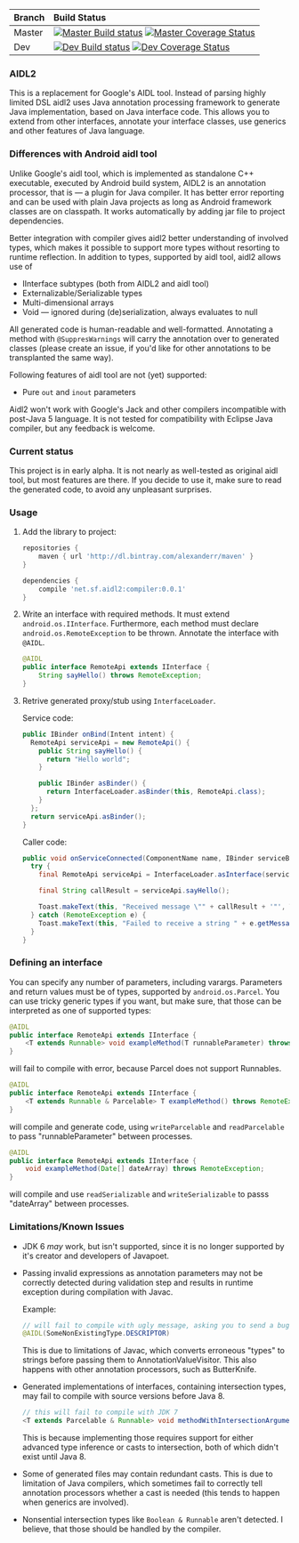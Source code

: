 | Branch | Build Status                                                                                                     |
| ------ |:-----------------------------------------------------------------------------------------------------------------|
| Master | [![Master Build status][master build]][travis link] [![Master Coverage Status][master coverage]][coveralls link] |
| Dev    | [![Dev Build status][dev build]][travis link] [![Dev Coverage Status][dev coverage]][coveralls link]             |

[travis link]: https://travis-ci.org/chdir/aidl2
[coveralls link]: https://coveralls.io/github/chdir/aidl2
[master build]: https://travis-ci.org/chdir/aidl2.svg?branch=master
[dev build]: https://travis-ci.org/chdir/aidl2.svg?branch=dev
[master coverage]: https://coveralls.io/repos/github/chdir/aidl2/badge.svg?branch=master
[dev coverage]: https://coveralls.io/repos/github/chdir/aidl2/badge.svg?branch=dev

### AIDL2

This is a replacement for Google's AIDL tool. Instead of parsing highly limited DSL aidl2
uses Java annotation processing framework to generate Java implementation, based on Java interface code.
This allows you to extend from other interfaces, annotate your interface classes, use generics
and other features of Java language.

### Differences with Android aidl tool

Unlike Google's aidl tool, which is implemented as standalone C++ executable, executed
by Android build system, AIDL2 is an annotation processor, that is — a plugin for
Java compiler. It has better error reporting and can be used with plain Java projects
as long as Android framework classes are on classpath. It works automatically by adding
jar file to project dependencies.

Better integration with compiler gives aidl2 better understanding of involved types, which
makes it possible to support more types without resorting to runtime reflection. In addition
to types, supported by aidl tool, aidl2 allows use of

* IInterface subtypes (both from AIDL2 and aidl tool)
* Externalizable/Serializable types
* Multi-dimensional arrays
* Void — ignored during (de)serialization, always evaluates to null

All generated code is human-readable and well-formatted. Annotating a method with `@SuppresWarnings`
will carry the annotation over to generated classes (please create an issue, if you'd like for
other annotations to be transplanted the same way).

Following features of aidl tool are not (yet) supported:

* Pure `out` and `inout` parameters

Aidl2 won't work with Google's Jack and other compilers incompatible with post-Java 5 language.
It is not tested for compatibility with Eclipse Java compiler, but any feedback is welcome.

### Current status

This project is in early alpha. It is not nearly as well-tested as original aidl tool, but
most features are there. If you decide to use it, make sure to read the generated code, to
avoid any unpleasant surprises.

### Usage

1. Add the library to project:

    ```groovy
    repositories {
        maven { url 'http://dl.bintray.com/alexanderr/maven' }
    }

    dependencies {
        compile 'net.sf.aidl2:compiler:0.0.1'
    }
    ```

2. Write an interface with required methods. It must extend `android.os.IInterface`. Furthermore,
each method must declare `android.os.RemoteException` to be thrown.
Annotate the interface with `@AIDL`.

    ```java
    @AIDL
    public interface RemoteApi extends IInterface {
        String sayHello() throws RemoteException;
    }
    ```

3. Retrive generated proxy/stub using `InterfaceLoader`.

    Service code:

    ```java
    public IBinder onBind(Intent intent) {
      RemoteApi serviceApi = new RemoteApi() {
        public String sayHello() {
          return "Hello world";
        }

        public IBinder asBinder() {
          return InterfaceLoader.asBinder(this, RemoteApi.class);
        }
      };
      return serviceApi.asBinder();
    }
    ```

    Caller code:

    ```java
    public void onServiceConnected(ComponentName name, IBinder serviceBinder) {
      try {
        final RemoteApi serviceApi = InterfaceLoader.asInterface(serviceBinder, RemoteApi.class);
    
        final String callResult = serviceApi.sayHello();

        Toast.makeText(this, "Received message \"" + callResult + '"', Toast.LENGTH_SHORT).show();
      } catch (RemoteException e) {
        Toast.makeText(this, "Failed to receive a string " + e.getMessage(), Toast.LENGTH_SHORT).show();
      }
    }
    ```

### Defining an interface

You can specify any number of parameters, including varargs. Parameters and
return values must be of types, supported by `android.os.Parcel`. You can use tricky
generic types if you want, but make sure, that those can be interpreted as one of supported
types:

```java
@AIDL
public interface RemoteApi extends IInterface {
    <T extends Runnable> void exampleMethod(T runnableParameter) throws RemoteException;
}
```

will fail to compile with error, because Parcel does not support Runnables.

```java
@AIDL
public interface RemoteApi extends IInterface {
    <T extends Runnable & Parcelable> T exampleMethod() throws RemoteException;
}
```

will compile and generate code, using `writeParcelable`  and `readParcelable` to pass "runnableParameter"
between processes.

```java
@AIDL
public interface RemoteApi extends IInterface {
    void exampleMethod(Date[] dateArray) throws RemoteException;
}
```

will compile and use `readSerializable` and `writeSerializable` to passs "dateArray" between processes.

### Limitations/Known Issues

* JDK 6 *may* work, but isn't supported, since it is no longer supported by it's
creator and developers of Javapoet.

* Passing invalid expressions as annotation parameters may not be correctly detected
during validation step and results in runtime exception during compilation with Javac.

    Example:

    ```java
    // will fail to compile with ugly message, asking you to send a bug report :(
    @AIDL(SomeNonExistingType.DESCRIPTOR)
    ```

    This is due to limitations of Javac, which converts erroneous "types" to strings
    before passing them to AnnotationValueVisitor. This also happens with other annotation
    processors, such as ButterKnife.

* Generated implementations of interfaces, containing intersection types, may fail to
compile with source versions before Java 8.

    ```java
    // this will fail to compile with JDK 7
    <T extends Parcelable & Runnable> void methodWithIntersectionArgument(T param);
    ```

    This is because implementing those requires support for either advanced type inference
    or casts to intersection, both of which didn't exist until Java 8.

* Some of generated files may contain redundant casts. This is due to limitation of
Java compilers, which sometimes fail to correctly tell annotation processors
whether a cast is needed (this tends to happen when generics are involved).

* Nonsential intersection types like `Boolean & Runnable` aren't detected.
I believe, that those should be handled by the compiler.
